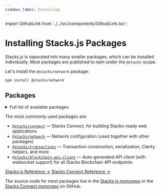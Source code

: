 ```yaml
---
sidebar_label: Installing
---
```


import GithubLink from '../../src/components/GithubLink.tsx';

# Installing Stacks.js Packages

Stacks.js is separated into many smaller packages, which can be installed individually.
Most packages are published to npm under the `@stacks` scope.

Let's install the `@stacks/network` package:

```sh
npm install @stacks/network
```

## Packages

<details>
  <summary>Full list of available packages</summary>

### Connecting Wallets

- [`@stacks/connect`](https://connect.stacks.js.org/) <GithubLink href="https://github.com/hirosystems/connect/tree/main/packages/connect" title=""/> Connect web application to Stacks wallet browser extensions.

### Stacks Primitives

- [`@stacks/transactions`](https://stacks.js.org/modules/_stacks_transactions) <GithubLink href="https://github.com/hirosystems/stacks.js/tree/main/packages/transactions" title=""/> Construct, decode transactions and work with Clarity smart contracts on the Stacks blockchain.
- [`@stacks/wallet-sdk`](https://stacks.js.org/modules/_stacks_wallet_sdk) <GithubLink href="https://github.com/hirosystems/stacks.js/tree/main/packages/wallet-sdk" title=""/> Library for building wallets, managing accounts, and handling keys for the Stacks blockchain.
- [`@stacks/storage`](https://stacks.js.org/modules/_stacks_storage) <GithubLink href="https://github.com/hirosystems/stacks.js/tree/main/packages/storage" title=""/> Store and fetch files with Gaia, the decentralized storage system.
- [`@stacks/encryption`](https://stacks.js.org/modules/_stacks_encryption) <GithubLink href="https://github.com/hirosystems/stacks.js/tree/main/packages/encryption" title=""/> Encryption functions used by stacks.js packages.
- [`@stacks/auth`](https://stacks.js.org/modules/_stacks_auth) <GithubLink href="https://github.com/hirosystems/stacks.js/tree/main/packages/auth" title=""/> Construct and decode authentication requests for Stacks apps.
- [`@stacks/profile`](https://stacks.js.org/modules/_stacks_profile) <GithubLink href="https://github.com/hirosystems/stacks.js/tree/main/packages/profile" title=""/> Functions for manipulating user profiles.
- [`@stacks/network`](https://stacks.js.org/modules/_stacks_network) <GithubLink href="https://github.com/hirosystems/stacks.js/tree/main/packages/network" title=""/> Network and API library for working with Stacks blockchain nodes.
- [`@stacks/common`](https://stacks.js.org/modules/_stacks_common) <GithubLink href="https://github.com/hirosystems/stacks.js/tree/main/packages/common" title=""/> Common utilities used by stacks.js packages.

### Native Smart Contract Interaction

- [`@stacks/bns`](https://stacks.js.org/modules/_stacks_bns) <GithubLink href="https://github.com/hirosystems/stacks.js/tree/main/packages/bns" title=""/> Library for interacting with the BNS contract.
- [`@stacks/stacking`](https://stacks.js.org/modules/_stacks_stacking) <GithubLink href="https://github.com/hirosystems/stacks.js/tree/main/packages/stacking" title=""/> Library for PoX stacking.

### Others

- [`@stacks/cli`](/references/stacks-cli) <GithubLink href="https://github.com/hirosystems/stacks.js/tree/main/packages/cli" title=""/> Command line interface to interact with auth, storage, and Stacks transactions.
- [`@stacks/blockchain-api-client`](https://hirosystems.github.io/stacks-blockchain-api/client/) <GithubLink href="https://github.com/hirosystems/stacks-blockchain-api/tree/master/client" title=""/> Auto-generated REST and websocket API for all endpoints provided by the Stacks Blockchain API.
- `@stacks/keychain` **DEPRECATED**, replaced by `@stacks/wallet-sdk`

</details>

The most commonly used packages are:

- [`@stacks/connect`](https://connect.stacks.js.org/modules/_stacks_connect) — Stacks Connect, for building Stacks-ready web applications
- [`@stacks/network`](https://stacks.js.org/modules/_stacks_network) — Network configuration (used together with other packages)
- [`@stacks/transactions`](https://stacks.js.org/modules/_stacks_transactions) — Transaction construction, serialization, Clarity helpers, and more
- [`@stacks/blockchain-api-client`](https://hirosystems.github.io/stacks-blockchain-api/client/) — Auto-generated API client (with websocket support) for all Stacks Blockchain API endpoints.

<div class="space-x-3 mb-4">
  <a class="bg-neutral-200 rounded-md text-sm text-neutral-700 px-2 py-1" href="https://stacks.js.org">Stacks.js Reference →</a>
  <a class="bg-neutral-200 rounded-md text-sm text-neutral-700 px-2 py-1" href="https://connst.stacks.js.org">Stacks Connect Reference →</a>
</div>

The source-code for most packages live in the [Stacks.js monorepo](https://github.com/hirosystems/stacks.js) or the [Stacks Connect monorepo](https://github.com/hirosystems/connect) on GitHub.

<!-- todo: add github icon component -->

<!-- todo: add all -->
<!-- ## References

Below is a list of all Stacks.js libraries and a few JS libraries and helpers maintained by Hiro:


## Development

There is a main [Stacks.js monorepo](https://github.com/hirosystems/stacks.js) containing most of the packages, but there are a few others often als considered as a part of "Stacks.js".

Are we missing anything?
Feel free to open issues in the Github repositories. -->

